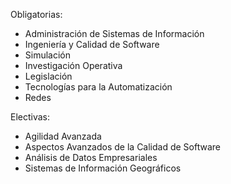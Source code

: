 Obligatorias:

- Administración de Sistemas de Información
- Ingeniería y Calidad de Software
- Simulación
- Investigación Operativa
- Legislación
- Tecnologías para la Automatización
- Redes

Electivas:

- Agilidad Avanzada
- Aspectos Avanzados de la Calidad de Software
- Análisis de Datos Empresariales
- Sistemas de Información Geográficos
